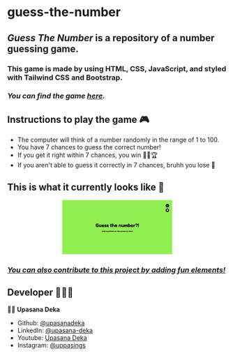 # guess-the-number
## *Guess The Number* is a repository of a number guessing game. 
### This game is made by using HTML, CSS, JavaScript, and styled with Tailwind CSS and Bootstrap.
### *You can find the game [here](https://upasanadeka.github.io/guess-the-number/).*


## Instructions to play the game 🎮
<ul>
  <li> The computer will think of a number randomly in the range of 1 to 100. </li>
  <li> You have 7 chances to guess the correct number! </li>
  <li> If you get it right within 7 chances, you win 👊🏽🏆 </li>
  <li> If you aren't able to guess it correctly in 7 chances, bruhh you lose 🤨 </li>
</ul>

## This is what it currently looks like 👀
<p align="center">
  <a href="https://upasanadeka.github.io/guess-the-number/" target="_blank"><img src="https://github.com/upasanadeka/guess-the-number/blob/main/assets/webpage%20ss2.jpg" alt="Click to visit the webpage" width=50% height=40%></a>
</p>

### [*You can also contribute to this project by adding fun elements!*](https://github.com/upasanadeka/guess-the-number)


## Developer 👩🏻‍💻

👩🏻 **Upasana Deka**

* Github: [@upasanadeka](https://github.com/upasanadeka)
* LinkedIn: [@upasana-deka](https://www.linkedin.com/in/upasana-deka)
* Youtube: [Upasana Deka](https://youtube.com/upasanadeka)
* Instagram: [@uppasings](https://instagram.com/uppasings)
